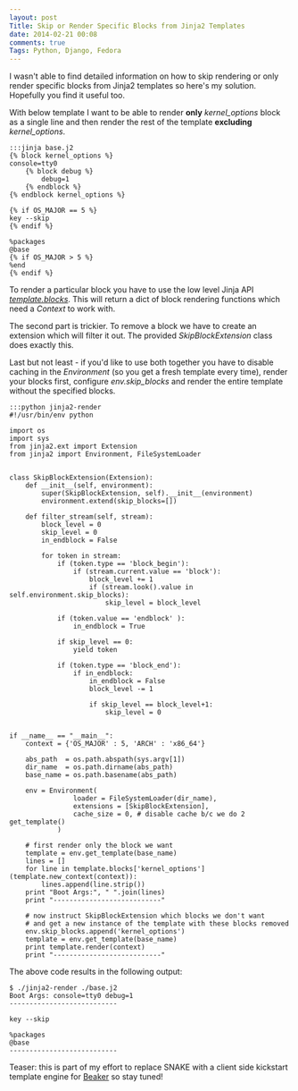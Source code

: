 ```yaml
---
layout: post
Title: Skip or Render Specific Blocks from Jinja2 Templates
date: 2014-02-21 00:08
comments: true
Tags: Python, Django, Fedora
---
```


I wasn't able to find detailed information on how to skip rendering
or only render specific blocks from Jinja2 templates so here's my solution.
Hopefully you find it useful too.

With below template I want to be able to render **only** *kernel_options* block
as a single line and then render the rest of the template **excluding** *kernel_options*.

    :::jinja base.j2
    {% block kernel_options %}
    console=tty0
        {% block debug %}
            debug=1
        {% endblock %}
    {% endblock kernel_options %}
    
    {% if OS_MAJOR == 5 %}
    key --skip
    {% endif %}
    
    %packages
    @base
    {% if OS_MAJOR > 5 %}
    %end
    {% endif %}


To render a particular block you have to use the low level Jinja API
*[template.blocks](http://jinja.pocoo.org/docs/api/#jinja2.Template.blocks)*.
This will return a dict of block rendering functions which need a *Context* to work with.

The second part is trickier. To remove a block we have to create an extension
which will filter it out. The provided *SkipBlockExtension* class does
exactly this.


Last but not least - if you'd like to use both together you have to disable
caching in the *Environment* (so you get a fresh template every time), render
your blocks first, configure *env.skip_blocks* and render the entire template
without the specified blocks.


    :::python jinja2-render
    #!/usr/bin/env python
    
    import os
    import sys
    from jinja2.ext import Extension
    from jinja2 import Environment, FileSystemLoader
    
    
    class SkipBlockExtension(Extension):
        def __init__(self, environment):
            super(SkipBlockExtension, self).__init__(environment)
            environment.extend(skip_blocks=[])
    
        def filter_stream(self, stream):
            block_level = 0
            skip_level = 0
            in_endblock = False
    
            for token in stream:
                if (token.type == 'block_begin'):
                    if (stream.current.value == 'block'):
                        block_level += 1
                        if (stream.look().value in self.environment.skip_blocks):
                            skip_level = block_level
    
                if (token.value == 'endblock' ):
                    in_endblock = True
    
                if skip_level == 0:
                    yield token
    
                if (token.type == 'block_end'):
                    if in_endblock:
                        in_endblock = False
                        block_level -= 1
    
                        if skip_level == block_level+1:
                            skip_level = 0
    
    
    if __name__ == "__main__":
        context = {'OS_MAJOR' : 5, 'ARCH' : 'x86_64'}
    
        abs_path  = os.path.abspath(sys.argv[1])
        dir_name  = os.path.dirname(abs_path)
        base_name = os.path.basename(abs_path)
    
        env = Environment(
                    loader = FileSystemLoader(dir_name),
                    extensions = [SkipBlockExtension],
                    cache_size = 0, # disable cache b/c we do 2 get_template()
                )
    
        # first render only the block we want
        template = env.get_template(base_name)
        lines = []
        for line in template.blocks['kernel_options'](template.new_context(context)):
            lines.append(line.strip())
        print "Boot Args:", " ".join(lines)
        print "---------------------------"
    
        # now instruct SkipBlockExtension which blocks we don't want
        # and get a new instance of the template with these blocks removed
        env.skip_blocks.append('kernel_options')
        template = env.get_template(base_name)
        print template.render(context)
        print "---------------------------"


The above code results in the following output:

    $ ./jinja2-render ./base.j2 
    Boot Args: console=tty0 debug=1 
    ---------------------------
    
    key --skip
    
    %packages
    @base
    ---------------------------


Teaser: this is part of my effort to replace SNAKE with a client side
kickstart template engine for
[Beaker](/blog/2013/11/19/open-source-quality-assurance-infrastructure-for-fedora-qa/)
so stay tuned!
